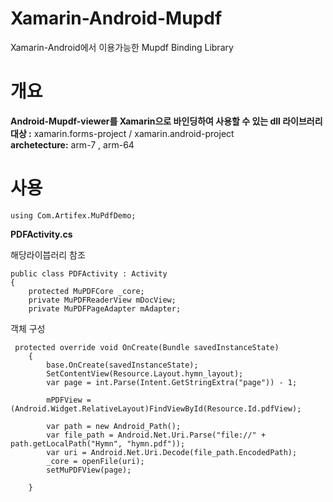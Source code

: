 # Xamarin-Android-Mupdf
Xamarin-Android에서 이용가능한 Mupdf Binding  Library

# 개요 #
**Android-Mupdf-viewer를 Xamarin으로 바인딩하여 사용할 수 있는 dll 라이브러리** <br>
**대상 :** xamarin.forms-project / xamarin.android-project <br>
**archetecture:** arm-7 , arm-64 <br>

# 사용 #
    using Com.Artifex.MuPdfDemo;


**PDFActivity.cs**

해당라이븝러리 참조

    public class PDFActivity : Activity
    {
        protected MuPDFCore _core;
        private MuPDFReaderView mDocView;
        private MuPDFPageAdapter mAdapter;

객체 구성
<br>


     protected override void OnCreate(Bundle savedInstanceState)
        {
            base.OnCreate(savedInstanceState);
            SetContentView(Resource.Layout.hymn_layout);
            var page = int.Parse(Intent.GetStringExtra("page")) - 1;

            mPDFView = (Android.Widget.RelativeLayout)FindViewById(Resource.Id.pdfView);

            var path = new Android_Path();
            var file_path = Android.Net.Uri.Parse("file://" + path.getLocalPath("Hymn", "hymn.pdf"));
            var uri = Android.Net.Uri.Decode(file_path.EncodedPath);
            _core = openFile(uri);
            setMuPDFView(page);

        }        
  
